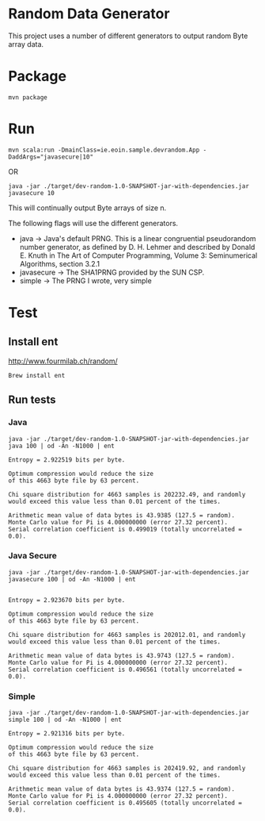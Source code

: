 # Random Data Generator
This project uses a number of different generators to output random Byte array data.


# Package
```
mvn package
```

# Run
```
mvn scala:run -DmainClass=ie.eoin.sample.devrandom.App -DaddArgs="javasecure|10"
```
OR
```
java -jar ./target/dev-random-1.0-SNAPSHOT-jar-with-dependencies.jar javasecure 10
```

This will continually output Byte arrays of size n.

The following flags will use the different generators.

* java -> Java's default PRNG. This is a linear congruential pseudorandom number generator, as defined by D. H. Lehmer and described by Donald E. Knuth in The Art of Computer Programming, Volume 3: Seminumerical Algorithms, section 3.2.1
* javasecure -> The SHA1PRNG provided by the SUN CSP.
* simple -> The PRNG I wrote, very simple


# Test

## Install ent
http://www.fourmilab.ch/random/
```
Brew install ent
```

## Run tests

### Java
```
java -jar ./target/dev-random-1.0-SNAPSHOT-jar-with-dependencies.jar java 100 | od -An -N1000 | ent
```
```
Entropy = 2.922519 bits per byte.

Optimum compression would reduce the size
of this 4663 byte file by 63 percent.

Chi square distribution for 4663 samples is 202232.49, and randomly
would exceed this value less than 0.01 percent of the times.

Arithmetic mean value of data bytes is 43.9385 (127.5 = random).
Monte Carlo value for Pi is 4.000000000 (error 27.32 percent).
Serial correlation coefficient is 0.499019 (totally uncorrelated = 0.0).
```

### Java Secure
```
java -jar ./target/dev-random-1.0-SNAPSHOT-jar-with-dependencies.jar javasecure 100 | od -An -N1000 | ent 
```
```

Entropy = 2.923670 bits per byte.

Optimum compression would reduce the size
of this 4663 byte file by 63 percent.

Chi square distribution for 4663 samples is 202012.01, and randomly
would exceed this value less than 0.01 percent of the times.

Arithmetic mean value of data bytes is 43.9743 (127.5 = random).
Monte Carlo value for Pi is 4.000000000 (error 27.32 percent).
Serial correlation coefficient is 0.496561 (totally uncorrelated = 0.0).
```

### Simple
```
java -jar ./target/dev-random-1.0-SNAPSHOT-jar-with-dependencies.jar simple 100 | od -An -N1000 | ent
```
```
Entropy = 2.921316 bits per byte.

Optimum compression would reduce the size
of this 4663 byte file by 63 percent.

Chi square distribution for 4663 samples is 202419.92, and randomly
would exceed this value less than 0.01 percent of the times.

Arithmetic mean value of data bytes is 43.9374 (127.5 = random).
Monte Carlo value for Pi is 4.000000000 (error 27.32 percent).
Serial correlation coefficient is 0.495605 (totally uncorrelated = 0.0).
```
